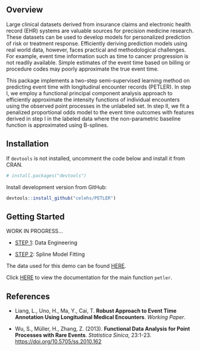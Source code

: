 ## Overview

Large clinical datasets derived from insurance claims and electronic health record (EHR)
systems are valuable sources for precision medicine research. These datasets can be used to
develop models for personalized prediction of risk or treatment response. Efficiently deriving
prediction models using real world data, however, faces practical and methodological challenges.
For example, event time information such as time to cancer progression is not readily
available. Simple estimates of the event time based on billing or procedure codes may
poorly approximate the true event time.

This package implements a two-step semi-supervised learning method on predicting event time with longitudinal encounter records (PETLER). In step I, we employ a functional principal component analysis approach to efficiently approximate the intensity functions of individual encounters using the observed
point processes in the unlabeled set. In step II, we fit a penalized proportional odds model to the event time outcomes with features derived in step I in the labeled data where the non-parametric baseline function is approximated using B-splines. 

## Installation

If `devtools` is not installed, uncomment the code below and install it from CRAN.

``` r
# install.packages("devtools")
```

Install development version from GitHub:

``` r
devtools::install_github("celehs/PETLER")
```

## Getting Started

WORK IN PROGRESS...

- [STEP 1](): Data Engineering

- [STEP 2](): Spline Model Fitting

The data used for this demo can be found [HERE](https://github.com/celehs/PETLER/tree/master/demo). 

Click [HERE](https://celehs.github.io/PETLER/reference/petler.html) to view the documentation for the main function `petler`.

## References

- Liang, L., Uno, H., Ma, Y., Cai, T. __Robust Approach to Event Time Annotation
Using Longitudinal Medical Encounters__. _Working Paper_.

- Wu, S., Müller, H., Zhang, Z. (2013). __Functional Data Analysis for Point Processes with Rare Events__. _Statistica Sinica_, 23:1-23. <https://doi.org/10.5705/ss.2010.162>
